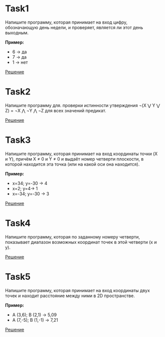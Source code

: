 # Task1
Напишите программу, которая принимает на вход цифру, обозначающую день недели, и проверяет, является ли этот день выходным.

**Пример:**

- 6 -> да
- 7 -> да
- 1 -> нет

[Решение](task1.py)

# Task2
Напишите программу для. проверки истинности утверждения ¬(X ⋁ Y ⋁ Z) = ¬X ⋀ ¬Y ⋀ ¬Z для всех значений предикат.

[Решение](task2.py)

# Task3
Напишите программу, которая принимает на вход координаты точки (X и Y), причём X ≠ 0 и Y ≠ 0 и выдаёт номер четверти плоскости, в которой находится эта точка (или на какой оси она находится).

**Пример:**

- x=34; y=-30 -> 4
- x=2; y=4-> 1
- x=-34; y=-30 -> 3

[Решение](task3.py)

# Task4
Напишите программу, которая по заданному номеру четверти, показывает диапазон возможных координат точек в этой четверти (x и y).

[Решение](task4.py)

# Task5
Напишите программу, которая принимает на вход координаты двух точек и находит расстояние между ними в 2D пространстве.

**Пример:**

- A (3,6); B (2,1) -> 5,09
- A (7,-5); B (1,-1) -> 7,21

[Решение](task5.py)

